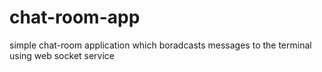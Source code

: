 # chat-room-app
simple chat-room application which boradcasts messages to the terminal using web socket service
